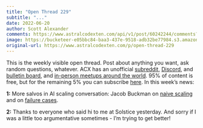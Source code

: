 ```yaml
---
title: "Open Thread 229"
subtitle: "..."
date: 2022-06-20
author: Scott Alexander
comments: https://www.astralcodexten.com/api/v1/post/60242244/comments?&all_comments=true
image: https://bucketeer-e05bbc84-baa3-437e-9518-adb32be77984.s3.amazonaws.com/public/images/82890954-82f0-49d3-8d3a-03003f7b3e96_496x341.png
original-url: https://www.astralcodexten.com/p/open-thread-229
---
```

This is the weekly visible open thread. Post about anything you want, ask random questions, whatever. ACX has an unofficial [subreddit](https://www.reddit.com/r/slatestarcodex/), [Discord](https://discord.gg/RTKtdut), and [bulletin board](https://www.datasecretslox.com/index.php), and [in-person meetups around the world](https://www.lesswrong.com/community?filters%5B0%5D=SSC). 95% of content is free, but for the remaining 5% you can subscribe [here](https://astralcodexten.substack.com/subscribe?). In this week’s news:

**1:** More salvos in AI scaling conversation: Jacob Buckman on [naive scaling](https://jacobbuckman.com/2022-06-14-an-actually-good-argument-against-naive-ai-scaling/) and on [failure cases](https://jacobbuckman.com/2022-06-15-the-one-where-i-rebut-gary-marcus/).

**2:** Thanks to everyone who said hi to me at Solstice yesterday. And sorry if I was a little too argumentative sometimes - I’m trying to get better!
